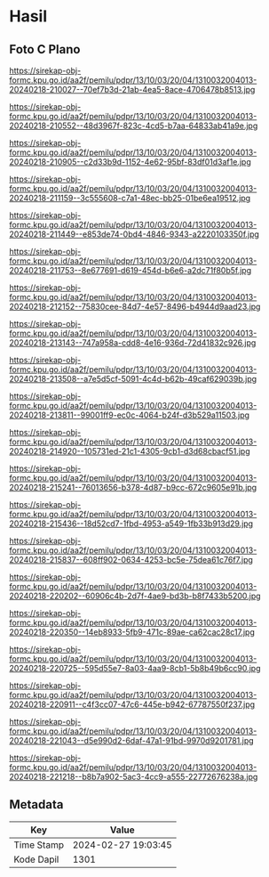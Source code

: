 # Hasil

## Foto C Plano

https://sirekap-obj-formc.kpu.go.id/aa2f/pemilu/pdpr/13/10/03/20/04/1310032004013-20240218-210027--70ef7b3d-21ab-4ea5-8ace-4706478b8513.jpg

https://sirekap-obj-formc.kpu.go.id/aa2f/pemilu/pdpr/13/10/03/20/04/1310032004013-20240218-210552--48d3967f-823c-4cd5-b7aa-64833ab41a9e.jpg

https://sirekap-obj-formc.kpu.go.id/aa2f/pemilu/pdpr/13/10/03/20/04/1310032004013-20240218-210905--c2d33b9d-1152-4e62-95bf-83df01d3af1e.jpg

https://sirekap-obj-formc.kpu.go.id/aa2f/pemilu/pdpr/13/10/03/20/04/1310032004013-20240218-211159--3c555608-c7a1-48ec-bb25-01be6ea19512.jpg

https://sirekap-obj-formc.kpu.go.id/aa2f/pemilu/pdpr/13/10/03/20/04/1310032004013-20240218-211449--e853de74-0bd4-4846-9343-a2220103350f.jpg

https://sirekap-obj-formc.kpu.go.id/aa2f/pemilu/pdpr/13/10/03/20/04/1310032004013-20240218-211753--8e677691-d619-454d-b6e6-a2dc71f80b5f.jpg

https://sirekap-obj-formc.kpu.go.id/aa2f/pemilu/pdpr/13/10/03/20/04/1310032004013-20240218-212152--75830cee-84d7-4e57-8496-b4944d9aad23.jpg

https://sirekap-obj-formc.kpu.go.id/aa2f/pemilu/pdpr/13/10/03/20/04/1310032004013-20240218-213143--747a958a-cdd8-4e16-936d-72d41832c926.jpg

https://sirekap-obj-formc.kpu.go.id/aa2f/pemilu/pdpr/13/10/03/20/04/1310032004013-20240218-213508--a7e5d5cf-5091-4c4d-b62b-49caf629039b.jpg

https://sirekap-obj-formc.kpu.go.id/aa2f/pemilu/pdpr/13/10/03/20/04/1310032004013-20240218-213811--99001ff9-ec0c-4064-b24f-d3b529a11503.jpg

https://sirekap-obj-formc.kpu.go.id/aa2f/pemilu/pdpr/13/10/03/20/04/1310032004013-20240218-214920--105731ed-21c1-4305-9cb1-d3d68cbacf51.jpg

https://sirekap-obj-formc.kpu.go.id/aa2f/pemilu/pdpr/13/10/03/20/04/1310032004013-20240218-215241--76013656-b378-4d87-b9cc-672c9605e91b.jpg

https://sirekap-obj-formc.kpu.go.id/aa2f/pemilu/pdpr/13/10/03/20/04/1310032004013-20240218-215436--18d52cd7-1fbd-4953-a549-1fb33b913d29.jpg

https://sirekap-obj-formc.kpu.go.id/aa2f/pemilu/pdpr/13/10/03/20/04/1310032004013-20240218-215837--608ff902-0634-4253-bc5e-75dea61c76f7.jpg

https://sirekap-obj-formc.kpu.go.id/aa2f/pemilu/pdpr/13/10/03/20/04/1310032004013-20240218-220202--60906c4b-2d7f-4ae9-bd3b-b8f7433b5200.jpg

https://sirekap-obj-formc.kpu.go.id/aa2f/pemilu/pdpr/13/10/03/20/04/1310032004013-20240218-220350--14eb8933-5fb9-471c-89ae-ca62cac28c17.jpg

https://sirekap-obj-formc.kpu.go.id/aa2f/pemilu/pdpr/13/10/03/20/04/1310032004013-20240218-220725--595d55e7-8a03-4aa9-8cb1-5b8b49b6cc90.jpg

https://sirekap-obj-formc.kpu.go.id/aa2f/pemilu/pdpr/13/10/03/20/04/1310032004013-20240218-220911--c4f3cc07-47c6-445e-b942-67787550f237.jpg

https://sirekap-obj-formc.kpu.go.id/aa2f/pemilu/pdpr/13/10/03/20/04/1310032004013-20240218-221043--d5e990d2-6daf-47a1-91bd-9970d9201781.jpg

https://sirekap-obj-formc.kpu.go.id/aa2f/pemilu/pdpr/13/10/03/20/04/1310032004013-20240218-221218--b8b7a902-5ac3-4cc9-a555-22772676238a.jpg


## Metadata

| Key        | Value               |
| ---------- | ------------------- |
| Time Stamp | 2024-02-27 19:03:45 |
| Kode Dapil | 1301                |



